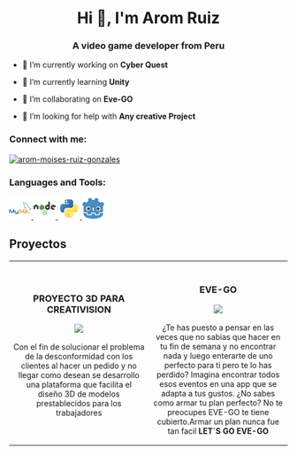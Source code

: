 <h1 align="center">Hi 👋, I'm Arom Ruiz</h1>
<h3 align="center">A video game developer from Peru</h3>

- 🔭 I’m currently working on **Cyber Quest**

- 🌱 I’m currently learning **Unity**

- 👯 I’m collaborating on **Eve-GO**

- 🤝 I’m looking for help with **Any creative Project**

<h3 align="left">Connect with me:</h3>
<p align="left">
<a href="https://linkedin.com/in/arom-moises-ruiz-gonzales" target="blank"><img align="center" src="https://raw.githubusercontent.com/rahuldkjain/github-profile-readme-generator/master/src/images/icons/Social/linked-in-alt.svg" alt="arom-moises-ruiz-gonzales" height="30" width="40" /></a>
</p>

<h3 align="left">Languages and Tools:</h3>
<p align="left">
  <a href="https://www.mysql.com/" target="_blank" rel="noreferrer"> <img src="https://raw.githubusercontent.com/devicons/devicon/master/icons/mysql/mysql-original-wordmark.svg" alt="mysql" width="40" height="40"/> </a> 
  <a href="https://nodejs.org" target="_blank" rel="noreferrer">
    <img src="https://raw.githubusercontent.com/devicons/devicon/master/icons/nodejs/nodejs-original-wordmark.svg" alt="nodejs" width="40" height="40"/>
  </a>
  <a href="https://www.python.org" target="_blank" rel="noreferrer">
    <img src="https://raw.githubusercontent.com/devicons/devicon/master/icons/python/python-original.svg" alt="python" width="40" height="40"/>
  </a>
  <a href="https://godotengine.org/" target="_blank" rel="noreferrer">
    <img src="https://raw.githubusercontent.com/devicons/devicon/master/icons/godot/godot-original.svg" alt="godot" width="40" height="40"/>
  </a>
</p>

## Proyectos
<table>
<tr>
<td width="50%">
<h3 align="center">PROYECTO 3D PARA CREATIVISION</h3>
<div align="center">
<a href="https://github.com/AromRuiz/CreatiVision" target="_blank"><img src="https://i.imgur.com/RCmvKHN.jpeg" width="400"></a>
<p>Con el fin de solucionar el problema de la desconformidad con los clientes al hacer un pedido y no llegar como desean se desarrollo una plataforma que facilita el diseño 3D de modelos prestablecidos para los trabajadores</p>
</div>
                                                                                      
</td>

<td width="50%">
               <br>
<h3 align="center">EVE-GO</h3>
<div align="center">                                       
<a><img src="https://i.imgur.com/u83NVzO.png" width="400"></a>
<br>
</p>¿Te has puesto a pensar en las veces que no sabias que hacer en tu fin de semana y no encontrar nada y luego enterarte de uno perfecto para ti pero te lo has perdido? Imagina encontrar todos esos eventos en una app que se adapta a tus gustos. ¿No sabes como armar tu plan perfecto? No te preocupes EVE-GO te tiene cubierto.Armar un plan nunca fue tan facil <strong>LET´S GO EVE-GO</strong></p>
</div>                                                             
</table>                                                                                 
</div>
<br>

